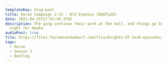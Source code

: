 ```yaml
---
templateKey: blog-post
title: Keran Campaign 2:23 - Old Enemies [BOOTLEG]
date: 2021-04-25T17:52:49.370Z
description: The gang continue their work at the ball, and things go bump in the
  night for Hawke.
audioPost: true
file: https://files.fourmenandadwarf.com/file/Knights-Of-Sesh-episodes/Season_2/Keran-34-BOOTLEG.mp3
tags:
  - Keran
  - Season 2
  - Bootleg
---
```

